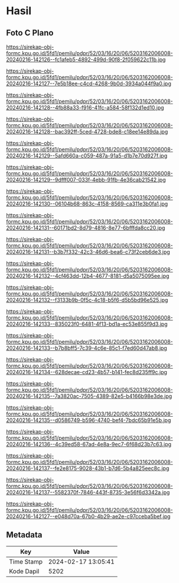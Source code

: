 # Hasil

## Foto C Plano

https://sirekap-obj-formc.kpu.go.id/5fd1/pemilu/pdpr/52/03/16/20/06/5203162006008-20240216-142126--fc1afeb5-4892-499d-90f8-2f059622c11b.jpg

https://sirekap-obj-formc.kpu.go.id/5fd1/pemilu/pdpr/52/03/16/20/06/5203162006008-20240216-142127--7e5b18ee-c4cd-4268-9b0d-3934a044f9a0.jpg

https://sirekap-obj-formc.kpu.go.id/5fd1/pemilu/pdpr/52/03/16/20/06/5203162006008-20240216-142128--4fb88a33-f916-41fc-a584-58f132d1ed10.jpg

https://sirekap-obj-formc.kpu.go.id/5fd1/pemilu/pdpr/52/03/16/20/06/5203162006008-20240216-142128--bac392ff-5ced-4728-bde8-c18ee14e89da.jpg

https://sirekap-obj-formc.kpu.go.id/5fd1/pemilu/pdpr/52/03/16/20/06/5203162006008-20240216-142129--5afd660a-c059-487a-91a5-d1b7e70d927f.jpg

https://sirekap-obj-formc.kpu.go.id/5fd1/pemilu/pdpr/52/03/16/20/06/5203162006008-20240216-142129--9dfff007-033f-4ebb-91fb-4e36cab21542.jpg

https://sirekap-obj-formc.kpu.go.id/5fd1/pemilu/pdpr/52/03/16/20/06/5203162006008-20240216-142130--06104b68-863c-4158-8569-ca311e3b0fa1.jpg

https://sirekap-obj-formc.kpu.go.id/5fd1/pemilu/pdpr/52/03/16/20/06/5203162006008-20240216-142131--60171bd2-8d79-4816-8e77-6bfffda8cc20.jpg

https://sirekap-obj-formc.kpu.go.id/5fd1/pemilu/pdpr/52/03/16/20/06/5203162006008-20240216-142131--b3b7f332-42c3-46d6-bea6-c73f2ceb6de3.jpg

https://sirekap-obj-formc.kpu.go.id/5fd1/pemilu/pdpr/52/03/16/20/06/5203162006008-20240216-142132--4cf463dd-12b4-4677-8181-d5a5075095ee.jpg

https://sirekap-obj-formc.kpu.go.id/5fd1/pemilu/pdpr/52/03/16/20/06/5203162006008-20240216-142132--f3133b9b-0f5c-4c18-b5f6-d5b5bd96e525.jpg

https://sirekap-obj-formc.kpu.go.id/5fd1/pemilu/pdpr/52/03/16/20/06/5203162006008-20240216-142133--835023f0-6481-4f13-bd1a-ec53e855f9d3.jpg

https://sirekap-obj-formc.kpu.go.id/5fd1/pemilu/pdpr/52/03/16/20/06/5203162006008-20240216-142133--b7b8bff5-7c39-4c6e-85c1-f7ed60d47ab8.jpg

https://sirekap-obj-formc.kpu.go.id/5fd1/pemilu/pdpr/52/03/16/20/06/5203162006008-20240216-142134--628decae-cd23-4b57-b141-fec8d235ff9c.jpg

https://sirekap-obj-formc.kpu.go.id/5fd1/pemilu/pdpr/52/03/16/20/06/5203162006008-20240216-142135--7a3820ac-7505-4389-82e5-b4166b98e3de.jpg

https://sirekap-obj-formc.kpu.go.id/5fd1/pemilu/pdpr/52/03/16/20/06/5203162006008-20240216-142135--d0586749-b596-4740-bef4-7bdc65b91e5b.jpg

https://sirekap-obj-formc.kpu.go.id/5fd1/pemilu/pdpr/52/03/16/20/06/5203162006008-20240216-142136--4c39ed58-67ad-4e8a-9ec7-6f68d23b7c63.jpg

https://sirekap-obj-formc.kpu.go.id/5fd1/pemilu/pdpr/52/03/16/20/06/5203162006008-20240216-142137--fe2e8175-9028-43b1-b7d6-5b4a825eec8c.jpg

https://sirekap-obj-formc.kpu.go.id/5fd1/pemilu/pdpr/52/03/16/20/06/5203162006008-20240216-142137--5582370f-7846-443f-8735-3e56f6d3342a.jpg

https://sirekap-obj-formc.kpu.go.id/5fd1/pemilu/pdpr/52/03/16/20/06/5203162006008-20240216-142127--e048d70a-67b0-4b29-ae2e-c97cceba5bef.jpg


## Metadata

| Key        | Value               |
| ---------- | ------------------- |
| Time Stamp | 2024-02-17 13:05:41 |
| Kode Dapil | 5202                |



